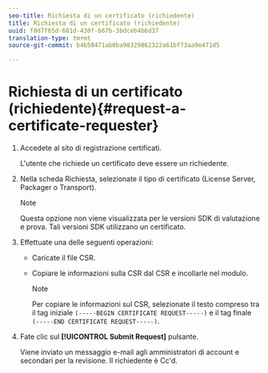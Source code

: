 ```yaml
---
seo-title: Richiesta di un certificato (richiedente)
title: Richiesta di un certificato (richiedente)
uuid: f0d7f65d-681d-430f-b67b-3bdceb4b6d37
translation-type: tm+mt
source-git-commit: b4b50471ab0ba98329862322a61bf73aa9e471d5

---
```



# Richiesta di un certificato (richiedente){#request-a-certificate-requester}

1. Accedete al sito di registrazione certificati.

   L&#39;utente che richiede un certificato deve essere un richiedente.

1. Nella scheda Richiesta, selezionate il tipo di certificato (License Server, Packager o Transport).

   >[!NOTE]
   >
   >Questa opzione non viene visualizzata per le versioni SDK di valutazione e prova. Tali versioni SDK utilizzano un certificato.

1. Effettuate una delle seguenti operazioni:

   * Caricate il file CSR.
   * Copiare le informazioni sulla CSR dal CSR e incollarle nel modulo.

      >[!NOTE]
      >
      >Per copiare le informazioni sul CSR, selezionate il testo compreso tra il tag iniziale `(-----BEGIN CERTIFICATE REQUEST-----)` e il tag finale `(-----END CERTIFICATE REQUEST-----)`.

1. Fate clic sul **[!UICONTROL Submit Request]** pulsante.

   Viene inviato un messaggio e-mail agli amministratori di account e secondari per la revisione. Il richiedente è Cc&#39;d.

